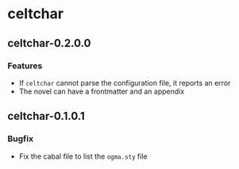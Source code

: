 # celtchar

## celtchar-0.2.0.0

### Features

* If `celtchar` cannot parse the configuration file, it reports an error
* The novel can have a frontmatter and an appendix

## celtchar-0.1.0.1

### Bugfix

* Fix the cabal file to list the `ogma.sty` file
